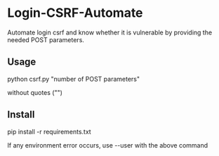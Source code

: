 # Login-CSRF-Automate
Automate login csrf and know whether it is vulnerable by providing the needed POST parameters.

<h2>Usage</h2>
<p>python csrf.py "number of POST parameters" </p>
<p>without quotes ("")</p>


<h2>Install</h2>
  <p>pip install -r requirements.txt</p>
  <p>If any environment error occurs, use --user with the above command</p>
  
  
 
